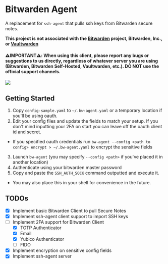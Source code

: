 # Bitwarden Agent

A replacement for `ssh-agent` that pulls ssh keys from Bitwarden secure notes.

**This project is not associated with the [Bitwarden](https://bitwarden.com/) project, Bitwarden, Inc., or [Vaultwarden](https://github.com/dani-garcia/vaultwarden)**
#### ⚠️**IMPORTANT**⚠️: When using this client, please report any bugs or suggestions to us directly, regardless of whatever server you are using (Bitwarden, Bitwarden Self-Hosted, Vaultwarden, etc.). DO NOT use the official support channels.

![](https://i.imgur.com/BgNGN0Q.gif)

## Getting Started

1. Copy `config-sample.yaml` to `~/.bw-agent.yaml` or a temporary location if you'll be using oauth.
2. Edit your config files and update the fields to match your setup. If you don't mind inputting your 2FA on start you can leave 
off the oauth client id and secret.
  - If you specified oauth credentials run `bw-agent --config <path to config> encrypt > ~/.bw-agent.yaml` to encrypt the sensitive fields
3. Launch `bw-agent` (you may specify `--config <path>` if you've placed it in another location)
4. Authenticate using your bitwarden master password
5. Copy and paste the `SSH_AUTH_SOCK` command outputted and execute it.
  - You may also place this in your shell for convenience in the future.

## TODOs
- [X] Implement basic Bitwarden Client to pull Secure Notes
- [X] Implement ssh-agent client support to import SSH keys
- [ ] Implement 2FA support for Bitwarden Client
  - [X] TOTP Authenticator
  - [X] Email
  - [X] Yubico Authenticator
  - [ ] FIDO
- [X] Implement encryption on sensitive config fields
- [X] Implement ssh-agent server
